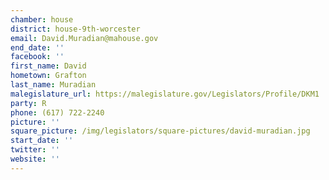 ```yaml
---
chamber: house
district: house-9th-worcester
email: David.Muradian@mahouse.gov
end_date: ''
facebook: ''
first_name: David
hometown: Grafton
last_name: Muradian
malegislature_url: https://malegislature.gov/Legislators/Profile/DKM1
party: R
phone: (617) 722-2240
picture: ''
square_picture: /img/legislators/square-pictures/david-muradian.jpg
start_date: ''
twitter: ''
website: ''
---
```

